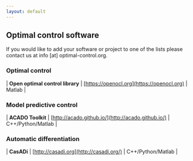 ```yaml
---
layout: default
---
```


## Optimal control software 

If you would like to add your software or project to one of the lists please contact us at info [at] optimal-control.org.

### Optimal control

| __Open optimal control library__ | [https://openocl.org](https://openocl.org) | Matlab  |

### Model predictive control

| __ACADO Toolkit__                | [http://acado.github.io/](http://acado.github.io/) | C++/Python/Matlab  |

### Automatic differentiation

| __CasADi__                       | [http://casadi.org](http://casadi.org/)            | C++/Python/Matlab  |
